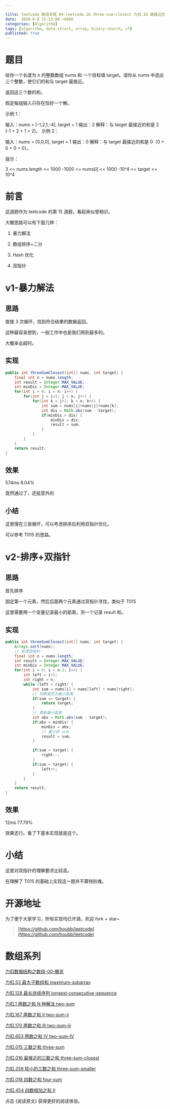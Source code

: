 ```yaml
---

title: leetcode 数组专题 04-leetcode.16 three-sum-closest 力扣.16 最接近的三数之和 
date:  2020-6-8 15:13:08 +0800
categories: [Algorithm]
tags: [algorithm, data-struct, array, binary-search, sf]
published: true
---
```





# 题目

给你一个长度为 n 的整数数组 nums 和 一个目标值 target。请你从 nums 中选出三个整数，使它们的和与 target 最接近。

返回这三个数的和。

假定每组输入只存在恰好一个解。

 

示例 1：

输入：nums = [-1,2,1,-4], target = 1
输出：2
解释：与 target 最接近的和是 2 (-1 + 2 + 1 = 2)。
示例 2：

输入：nums = [0,0,0], target = 1
输出：0
解释：与 target 最接近的和是 0（0 + 0 + 0 = 0）。
 

提示：

3 <= nums.length <= 1000
-1000 <= nums[i] <= 1000
-10^4 <= target <= 10^4

# 前言

这道题作为 leetcode 的第 15 道题，看起来似曾相识。

大概思路可以有下面几种：

1. 暴力解法

2. 数组排序+二分

3. Hash 优化

4. 双指针

# v1-暴力解法

## 思路

直接 3 次循环，找到符合结果的数据返回。

这种最容易想到，一般工作中也是我们用到最多的。

大概率会超时。

## 实现

```java
public int threeSumClosest(int[] nums, int target) {
    final int n = nums.length;
    int result = Integer.MAX_VALUE;
    int minDis = Integer.MAX_VALUE;
    for(int i = 0; i < n; i++) {
        for(int j = i+1; j < n; j++) {
            for(int k = j+1; k < n; k++) {
                int sum = nums[i]+nums[j]+nums[k];
                int dis = Math.abs(sum - target);
                if(minDis > dis) {
                    minDis = dis;
                    result = sum;
                }
            }
        }
    }
    return result;
}
```

## 效果

574ms 8.04%

竟然通过了，还挺意外的

## 小结

这里慢在三层循环，可以考虑排序后利用双指针优化。

可以参考 T015 的思路。

# v2-排序+双指针

## 思路

首先排序

固定第一个元素，然后后面两个元素通过双指针寻找，类似于 T015

这里需要用一个变量记录最小的距离，另一个记录 result 和。

## 实现

```java
public int threeSumClosest(int[] nums, int target) {
    Arrays.sort(nums);
    // 处理双指针
    final int n = nums.length;
    int result = Integer.MAX_VALUE;
    int minDis = Integer.MAX_VALUE;
    for(int i = 0; i < n-2; i++) {
        int left = i+1;
        int right = n;
        while (left < right) {
            int sum = nums[i] + nums[left] + nums[right];
            // 判断是否为最小距离
            if(sum == target) {
                return target;
            }
            // 更新最小距离
            int abs = Math.abs(sum - target);
            if(abs < minDis) {
                minDis = abs;
                // 最小的 sum
                result = sum;
            }

            if(sum > target) {
                right--;
            }
            if(sum < target) {
                left++;
            }
        }
    }
    return result;
}
```

## 效果

12ms 77.79%

效果还行。看了下基本实现就是这个。

# 小结

这里对双指针的理解要求比较高。

在理解了 T015 的基础上实现这一题并不算特别难。

# 开源地址

为了便于大家学习，所有实现均已开源。欢迎 fork + star~

> [https://github.com/houbb/leetcode](https://github.com/houbb/leetcode)

# 数组系列

[力扣数据结构之数组-00-概览](https://houbb.github.io/2020/06/08/algorithm-000-leetcode-data-struct-001-array-00-overview)

[力扣.53 最大子数组和 maximum-subarray](https://houbb.github.io/2020/06/08/algorithm-000-leetcode-data-struct-001-array-01-51-maximum-subarray)

[力扣.128 最长连续序列 longest-consecutive-sequence](https://houbb.github.io/2020/06/08/algorithm-000-leetcode-data-struct-001-array-02-128-longest-consecutive-sequence)

[力扣.1 两数之和 N 种解法 two-sum](https://houbb.github.io/2020/06/08/algorithm-000-leetcode-data-struct-001-array-03-001-two-sum)

[力扣.167 两数之和 II two-sum-ii](https://houbb.github.io/2020/06/08/algorithm-000-leetcode-data-struct-001-array-03-001-two-sum-ii)

[力扣.170 两数之和 III two-sum-iii](https://houbb.github.io/2020/06/08/algorithm-000-leetcode-data-struct-001-array-03-001-two-sum-iii)

[力扣.653 两数之和 IV two-sum-IV](https://houbb.github.io/2020/06/08/algorithm-000-leetcode-data-struct-001-array-03-001-two-sum-iv)

[力扣.015 三数之和 three-sum](https://houbb.github.io/2020/06/08/algorithm-000-leetcode-data-struct-001-array-04-015-three-sum)

[力扣.016 最接近的三数之和 three-sum-closest](https://houbb.github.io/2020/06/08/algorithm-000-leetcode-data-struct-001-array-04-016-three-sum-closest)

[力扣.259 较小的三数之和 three-sum-smaller](https://houbb.github.io/2020/06/08/algorithm-000-leetcode-data-struct-001-array-04-259-three-sum-smaller)

[力扣.018 四数之和 four-sum](https://houbb.github.io/2020/06/08/algorithm-000-leetcode-data-struct-001-array-05-018-four-num)

[力扣.454 四数相加之和 II](https://houbb.github.io/2020/06/08/algorithm-000-leetcode-data-struct-001-array-05-454-four-num-ii)

点击 {阅读原文} 获得更好的阅读体验。


